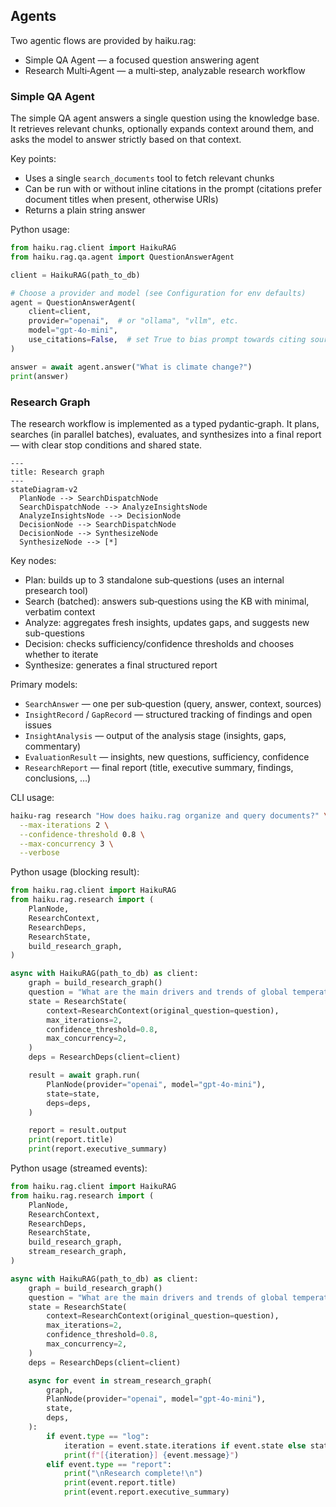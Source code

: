 ## Agents

Two agentic flows are provided by haiku.rag:

- Simple QA Agent — a focused question answering agent
- Research Multi‑Agent — a multi‑step, analyzable research workflow


### Simple QA Agent

The simple QA agent answers a single question using the knowledge base. It retrieves relevant chunks, optionally expands context around them, and asks the model to answer strictly based on that context.

Key points:

- Uses a single `search_documents` tool to fetch relevant chunks
- Can be run with or without inline citations in the prompt (citations prefer
  document titles when present, otherwise URIs)
- Returns a plain string answer

Python usage:

```python
from haiku.rag.client import HaikuRAG
from haiku.rag.qa.agent import QuestionAnswerAgent

client = HaikuRAG(path_to_db)

# Choose a provider and model (see Configuration for env defaults)
agent = QuestionAnswerAgent(
    client=client,
    provider="openai",  # or "ollama", "vllm", etc.
    model="gpt-4o-mini",
    use_citations=False,  # set True to bias prompt towards citing sources
)

answer = await agent.answer("What is climate change?")
print(answer)
```

### Research Graph

The research workflow is implemented as a typed pydantic‑graph. It plans, searches (in parallel batches), evaluates, and synthesizes into a final report — with clear stop conditions and shared state.

```mermaid
---
title: Research graph
---
stateDiagram-v2
  PlanNode --> SearchDispatchNode
  SearchDispatchNode --> AnalyzeInsightsNode
  AnalyzeInsightsNode --> DecisionNode
  DecisionNode --> SearchDispatchNode
  DecisionNode --> SynthesizeNode
  SynthesizeNode --> [*]
```

Key nodes:

- Plan: builds up to 3 standalone sub‑questions (uses an internal presearch tool)
- Search (batched): answers sub‑questions using the KB with minimal, verbatim context
- Analyze: aggregates fresh insights, updates gaps, and suggests new sub-questions
- Decision: checks sufficiency/confidence thresholds and chooses whether to iterate
- Synthesize: generates a final structured report

Primary models:

- `SearchAnswer` — one per sub‑question (query, answer, context, sources)
- `InsightRecord` / `GapRecord` — structured tracking of findings and open issues
- `InsightAnalysis` — output of the analysis stage (insights, gaps, commentary)
- `EvaluationResult` — insights, new questions, sufficiency, confidence
- `ResearchReport` — final report (title, executive summary, findings, conclusions, …)

CLI usage:

```bash
haiku-rag research "How does haiku.rag organize and query documents?" \
  --max-iterations 2 \
  --confidence-threshold 0.8 \
  --max-concurrency 3 \
  --verbose
```

Python usage (blocking result):

```python
from haiku.rag.client import HaikuRAG
from haiku.rag.research import (
    PlanNode,
    ResearchContext,
    ResearchDeps,
    ResearchState,
    build_research_graph,
)

async with HaikuRAG(path_to_db) as client:
    graph = build_research_graph()
    question = "What are the main drivers and trends of global temperature anomalies since 1990?"
    state = ResearchState(
        context=ResearchContext(original_question=question),
        max_iterations=2,
        confidence_threshold=0.8,
        max_concurrency=2,
    )
    deps = ResearchDeps(client=client)

    result = await graph.run(
        PlanNode(provider="openai", model="gpt-4o-mini"),
        state=state,
        deps=deps,
    )

    report = result.output
    print(report.title)
    print(report.executive_summary)
```

Python usage (streamed events):

```python
from haiku.rag.client import HaikuRAG
from haiku.rag.research import (
    PlanNode,
    ResearchContext,
    ResearchDeps,
    ResearchState,
    build_research_graph,
    stream_research_graph,
)

async with HaikuRAG(path_to_db) as client:
    graph = build_research_graph()
    question = "What are the main drivers and trends of global temperature anomalies since 1990?"
    state = ResearchState(
        context=ResearchContext(original_question=question),
        max_iterations=2,
        confidence_threshold=0.8,
        max_concurrency=2,
    )
    deps = ResearchDeps(client=client)

    async for event in stream_research_graph(
        graph,
        PlanNode(provider="openai", model="gpt-4o-mini"),
        state,
        deps,
    ):
        if event.type == "log":
            iteration = event.state.iterations if event.state else state.iterations
            print(f"[{iteration}] {event.message}")
        elif event.type == "report":
            print("\nResearch complete!\n")
            print(event.report.title)
            print(event.report.executive_summary)
```
